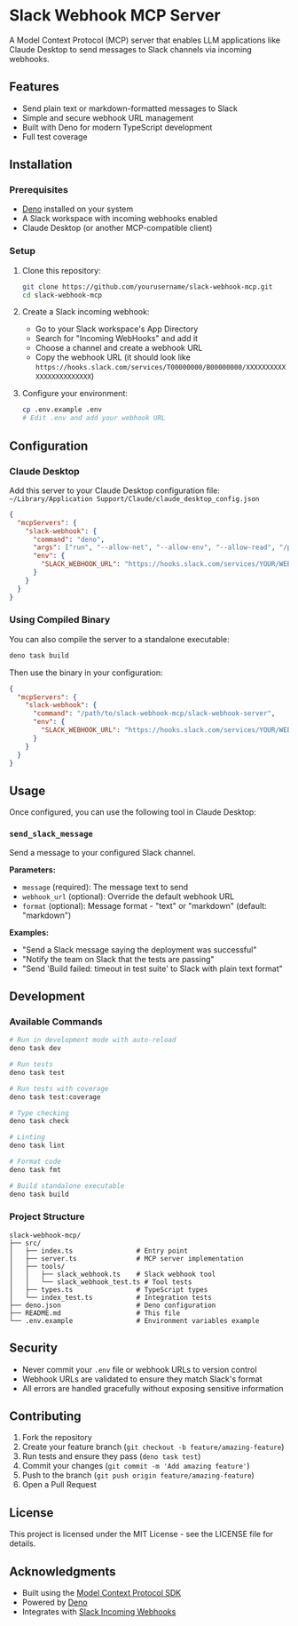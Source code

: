 # Slack Webhook MCP Server

A Model Context Protocol (MCP) server that enables LLM applications like Claude Desktop to send messages to Slack channels via incoming webhooks.

## Features

- Send plain text or markdown-formatted messages to Slack
- Simple and secure webhook URL management
- Built with Deno for modern TypeScript development
- Full test coverage

## Installation

### Prerequisites

- [Deno](https://deno.land/) installed on your system
- A Slack workspace with incoming webhooks enabled
- Claude Desktop (or another MCP-compatible client)

### Setup

1. Clone this repository:
   ```bash
   git clone https://github.com/yourusername/slack-webhook-mcp.git
   cd slack-webhook-mcp
   ```

2. Create a Slack incoming webhook:
   - Go to your Slack workspace's App Directory
   - Search for "Incoming WebHooks" and add it
   - Choose a channel and create a webhook URL
   - Copy the webhook URL (it should look like `https://hooks.slack.com/services/T00000000/B00000000/XXXXXXXXXXXXXXXXXXXXXXXX`)

3. Configure your environment:
   ```bash
   cp .env.example .env
   # Edit .env and add your webhook URL
   ```

## Configuration

### Claude Desktop

Add this server to your Claude Desktop configuration file:
`~/Library/Application Support/Claude/claude_desktop_config.json`

```json
{
  "mcpServers": {
    "slack-webhook": {
      "command": "deno",
      "args": ["run", "--allow-net", "--allow-env", "--allow-read", "/path/to/slack-webhook-mcp/src/index.ts"],
      "env": {
        "SLACK_WEBHOOK_URL": "https://hooks.slack.com/services/YOUR/WEBHOOK/URL"
      }
    }
  }
}
```

### Using Compiled Binary

You can also compile the server to a standalone executable:

```bash
deno task build
```

Then use the binary in your configuration:

```json
{
  "mcpServers": {
    "slack-webhook": {
      "command": "/path/to/slack-webhook-mcp/slack-webhook-server",
      "env": {
        "SLACK_WEBHOOK_URL": "https://hooks.slack.com/services/YOUR/WEBHOOK/URL"
      }
    }
  }
}
```

## Usage

Once configured, you can use the following tool in Claude Desktop:

### `send_slack_message`

Send a message to your configured Slack channel.

**Parameters:**
- `message` (required): The message text to send
- `webhook_url` (optional): Override the default webhook URL
- `format` (optional): Message format - "text" or "markdown" (default: "markdown")

**Examples:**
- "Send a Slack message saying the deployment was successful"
- "Notify the team on Slack that the tests are passing"
- "Send 'Build failed: timeout in test suite' to Slack with plain text format"

## Development

### Available Commands

```bash
# Run in development mode with auto-reload
deno task dev

# Run tests
deno task test

# Run tests with coverage
deno task test:coverage

# Type checking
deno task check

# Linting
deno task lint

# Format code
deno task fmt

# Build standalone executable
deno task build
```

### Project Structure

```
slack-webhook-mcp/
├── src/
│   ├── index.ts                # Entry point
│   ├── server.ts               # MCP server implementation
│   ├── tools/
│   │   ├── slack_webhook.ts    # Slack webhook tool
│   │   └── slack_webhook_test.ts # Tool tests
│   ├── types.ts                # TypeScript types
│   └── index_test.ts           # Integration tests
├── deno.json                   # Deno configuration
├── README.md                   # This file
└── .env.example                # Environment variables example
```

## Security

- Never commit your `.env` file or webhook URLs to version control
- Webhook URLs are validated to ensure they match Slack's format
- All errors are handled gracefully without exposing sensitive information

## Contributing

1. Fork the repository
2. Create your feature branch (`git checkout -b feature/amazing-feature`)
3. Run tests and ensure they pass (`deno task test`)
4. Commit your changes (`git commit -m 'Add amazing feature'`)
5. Push to the branch (`git push origin feature/amazing-feature`)
6. Open a Pull Request

## License

This project is licensed under the MIT License - see the LICENSE file for details.

## Acknowledgments

- Built using the [Model Context Protocol SDK](https://github.com/modelcontextprotocol/sdk)
- Powered by [Deno](https://deno.land/)
- Integrates with [Slack Incoming Webhooks](https://api.slack.com/messaging/webhooks)